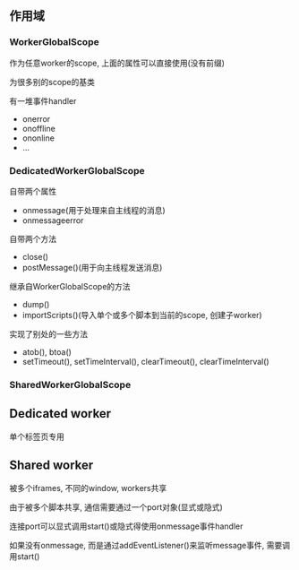 ## 作用域

### WorkerGlobalScope

作为任意worker的scope, 上面的属性可以直接使用(没有前缀)

为很多别的scope的基类

有一堆事件handler

- onerror
- onoffline
- ononline
- ...

### DedicatedWorkerGlobalScope

自带两个属性

- onmessage(用于处理来自主线程的消息)
- onmessageerror

自带两个方法

- close()
- postMessage()(用于向主线程发送消息)

继承自WorkerGlobalScope的方法

- dump()
- importScripts()(导入单个或多个脚本到当前的scope, 创建子worker)

实现了别处的一些方法

- atob(), btoa()
- setTimeout(), setTimeInterval(), clearTimeout(), clearTimeInterval()

### SharedWorkerGlobalScope



## Dedicated worker

单个标签页专用

## Shared worker

被多个iframes, 不同的window, workers共享

由于被多个脚本共享, 通信需要通过一个port对象(显式或隐式)

连接port可以显式调用start()或隐式得使用onmessage事件handler

如果没有onmessage, 而是通过addEventListener()来监听message事件, 需要调用start()

